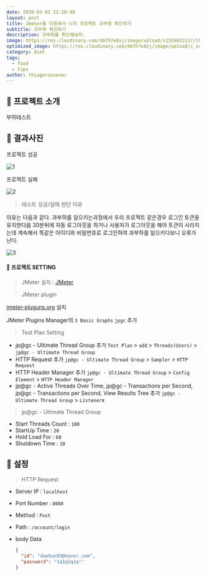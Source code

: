 ```yaml
---
date: 2020-03-01 12:26:40
layout: post
title: Jmeter를 이용해서 나의 프로젝트 과부화 확인하기
subtitle: 과부화 확인하기
description: 과부화를 확인해보자.
image: https://res.cloudinary.com/dm7h7e8xj/image/upload/v1559822137/theme11_vei7iw.jpg
optimized_image: https://res.cloudinary.com/dm7h7e8xj/image/upload/c_scale,w_380/v1559822137/theme11_vei7iw.jpg
category: diet
tags:
  - food
  - tips
author: thiagorossener
---
```


## 🎤 프로젝트 소개

부하테스트

## 🎤 결과사진

프로젝트 성공

![1](../assets/work/과부하1.png)

프로젝트 실패

![2](../assets/work/과부하2.png)

> 테스트 성공/실패 판단 이유

이유는 다음과 같다. 과부하를 일으키는과정에서 우리 프로젝트 같은경우 로그인 토큰을 유지한다음 30분뒤에 자동 로그아웃을 하거나
사용자가 로그아웃을 해야 토큰이 사라지는데 계속해서 똑같은 아이디와 비밀번호로 로그인하여 과부하를 일으키다보니 오류가난다.

![3](../assets/work/과부하3.png)

#### 🎤 프로젝트 SETTING

> JMeter 설치 : [JMeter](https://jmeter.apache.org/)

> JMeter plugin

[jmeter-pluguns.org](jmeter-pluguns.org) 설치

JMeter Plugins Manager의 `3 Basic Graphs` `jpgc` 추가

> Test Plan Setting

- jp@gc - Ultimate Thread Group 추가
  `Test Plan` > `add` > `Threads(Users)` > `jp@gc - Ultimate Thread Group`
- HTTP Request 추가
  `jp@gc - Ultimate Thread Group` > `Sampler` > `HTTP Request`
- HTTP Header Manager 추가
  `jp@gc - Ultimate Thread Group` > `Config Element` > `HTTP Header Manager`
- jp@gc - Active Threads Over Time, jp@gc - Transactions per Second, jp@gc - Transactions per Second, View Results Tree 추가
  `jp@gc - Ultimate Thread Group` > `Listener`x

> jp@gc - Ultimate Thread Group

- Start Threads Count : `100`
- StartUp Time : `20`
- Hold Load For : `60`
- Shutdown Time : `10`

## 🎤 설정

> HTTP Request

- Server IP : `localhost`

- Port Number : `8080`

- Method : `Post`

- Path : `/account/login`

- body Data

  ```json
  {
    "id": "daehun93@naver.com",
    "password": "1q1q1q1q!"
  }
  ```
